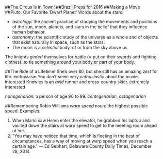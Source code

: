 ##The Circus Is in Town!
##Brazil Preps for 2016
##Making a Move
##Pluto: Our Favorite ‘Dwarf Planet’
Words about the stars:
- _astrology_: the ancient practice of studying the movements and positions of the sun, moon, planets, and stars in the belief that they influence human behavior. 
- _astronomy_: the scientific study of the universe as a whole and of objects that exist naturally in space, such as the stars.
- The moon is a _celestial_ body. of or from the sky above us

The knights _girded_ themselves for battle (= put on their swords and fighting clothes). to tie something around your body or part of your body.

##The Ride of a Lifetime!
She’s over 80, but she still has an amazing _zest_ for life. enthusiasm
You don’t seem very _enthusiastic_ about the movie. interested
Knowles is an _avid_ runner and cross-country skier. extremely interested

_nonagenarian_: a person of age 90 to 99. _centegenarian_, _octagenarian_

##Remembering Robin Williams
_warp speed_ noun: the highest possible speed. Examples: 
1. When Mario saw Helen enter the elevator, he grabbed his laptop and vaulted down the stairs at warp speed to get to the meeting room ahead of her. 
2. "You may have noticed that time, which is fleeting in the best of circumstances, has a way of moving at warp speed when you reach a certain age." — Ed Gebhart, Delaware County Daily Times, December 28, 2014

